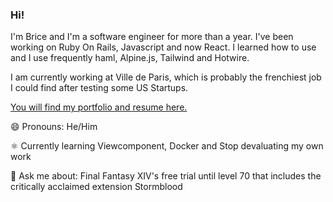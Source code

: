 ### Hi!

I'm Brice and I'm a software engineer for more than a year. I've been working on Ruby On Rails, Javascript and now React.
I learned how to use and I use frequently haml, Alpine.js, Tailwind and Hotwire.

I am currently working at Ville de Paris, which is probably the frenchiest job I could find after testing some US Startups.


[You will find my portfolio and resume here.](https://badjivon.fly.dev "You will find my portfolio and resume here.")

😄 Pronouns: He/Him

⚛️ Currently learning Viewcomponent, Docker and Stop devaluating my own work

💬 Ask me about: Final Fantasy XIV's free trial until level 70 that includes the critically acclaimed extension Stormblood
